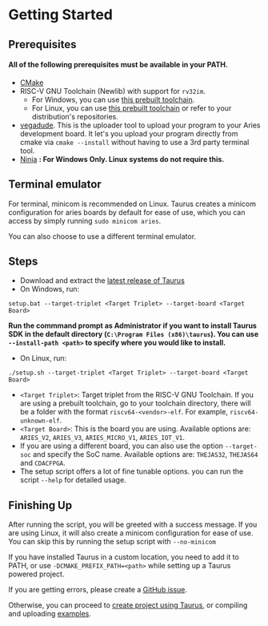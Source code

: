 # Getting Started

## Prerequisites

#### **All of the following prerequisites must be available in your PATH.**

- [CMake](https://cmake.org/)
- RISC-V GNU Toolchain (Newlib) with support for `rv32im`. 
    - For Windows, you can use [this prebuilt toolchain](https://gnutoolchains.com/risc-v/).
    - For Linux, you can use [this prebuilt toolchain](https://github.com/stnolting/riscv-gcc-prebuilt) or refer to your distribution's repositories.
- [vegadude](https://github.com/rnayabed/vegadude/). This is the uploader tool to upload your program to your Aries development board. It let's you upload your program directly from cmake via `cmake --install` without having to use a 3rd party terminal tool.
- [Ninja](https://ninja-build.org/) **: For Windows Only. Linux systems do not require this.**

## Terminal emulator

For terminal, minicom is recommended on Linux. 
Taurus creates a minicom configuration for aries boards by default for ease of use, which you can access by simply running `sudo minicom aries`.

You can also choose to use a different terminal emulator.

## Steps

- Download and extract the [latest release of Taurus](https://github.com/rnayabed/taurus/releases/latest)
- On Windows, run:
```
setup.bat --target-triplet <Target Triplet> --target-board <Target Board>
```

**Run the commmand prompt as Administrator if you want to install Taurus SDK in the default directory (`C:\Program Files (x86)\taurus`).
You can use `--install-path <path>` to specify where you would like to install.**
- On Linux, run:
```
./setup.sh --target-triplet <Target Triplet> --target-board <Target Board>
```

- `<Target Triplet>`: Target triplet from the RISC-V GNU Toolchain. 
If you are using a prebuilt toolchain, go to your toolchain directory, there will be a folder with the format `riscv64-<vendor>-elf`. For example, `riscv64-unknown-elf`.
- `<Target Board>`: This is the board you are using. 
Available options are: `ARIES_V2`, `ARIES_V3`, `ARIES_MICRO_V1`, `ARIES_IOT_V1`.
- If you are using a different board, you can also use the option `--target-soc` and specify the SoC name.
Available options are: `THEJAS32`, `THEJAS64` and `CDACFPGA`.
- The setup script offers a lot of fine tunable options. you can run the script `--help` for detailed usage.

## Finishing Up

After running the script, you will be greeted with a success message. 
If you are using Linux, it will also create a minicom configuration for ease of use. You can skip this by running the setup script with `--no-minicom`

If you have installed Taurus in a custom location, you need to add it to PATH, or use `-DCMAKE_PREFIX_PATH=<path>` while setting up a Taurus powered project.

If you are getting errors, please create a [GitHub issue](https://github.com/rnayabed/taurus/issues/new).

Otherwise, you can proceed to [create project using Taurus](https://github.com/rnayabed/taurus/blob/master/docs/create-a-project.md), or compiling and uploading [examples](https://github.com/rnayabed/taurus-examples.git).
